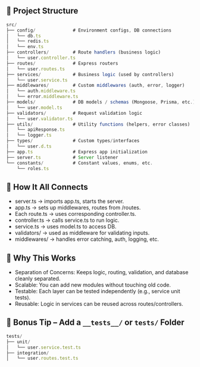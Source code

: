 ## 📁 Project Structure

``` js
src/
├── config/              # Environment configs, DB connections
│   └── db.ts
│   └── redis.ts
│   └── env.ts
├── controllers/         # Route handlers (business logic)
│   └── user.controller.ts
├── routes/              # Express routers
│   └── user.routes.ts
├── services/            # Business logic (used by controllers)
│   └── user.service.ts
├── middlewares/         # Custom middlewares (auth, error, logger)
│   └── auth.middleware.ts
│   └── error.middleware.ts
├── models/              # DB models / schemas (Mongoose, Prisma, etc.)
│   └── user.model.ts
├── validators/          # Request validation logic
│   └── user.validator.ts
├── utils/               # Utility functions (helpers, error classes)
│   └── apiResponse.ts
│   └── logger.ts
├── types/               # Custom types/interfaces
│   └── user.d.ts
├── app.ts               # Express app initialization
├── server.ts            # Server listener
└── constants/           # Constant values, enums, etc.
    └── roles.ts
```

## 🔧 How It All Connects
- server.ts → imports app.ts, starts the server.
- app.ts → sets up middlewares, routes from /routes.
- Each route.ts → uses corresponding controller.ts.
- controller.ts → calls service.ts to run logic.
- service.ts → uses model.ts to access DB.
- validators/ → used as middleware for validating inputs.
- middlewares/ → handles error catching, auth, logging, etc.

## 🧠 Why This Works
- Separation of Concerns: Keeps logic, routing, validation, and database cleanly separated.
- Scalable: You can add new modules without touching old code.
- Testable: Each layer can be tested independently (e.g., service unit tests).
- Reusable: Logic in services can be reused across routes/controllers.

## 🧪 Bonus Tip – Add a `__tests__/` or `tests/` Folder
``` js
tests/
├── unit/
│   └── user.service.test.ts
├── integration/
│   └── user.routes.test.ts
```